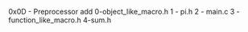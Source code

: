 0x0D - Preprocessor
add 0-object_like_macro.h
1 - pi.h
2 - main.c
3 - function_like_macro.h
4-sum.h
